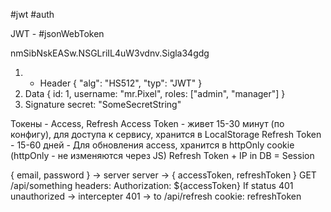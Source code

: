 #jwt #auth 

JWT - #jsonWebToken

nmSibNskEASw.NSGLriIL4uW3vdnv.Sigla34gdg
1. - Header
{
	"alg": "HS512",
	"typ": "JWT"
}
2. Data
{
	id: 1,
	username: "mr.Pixel",
	roles: ["admin", "manager"]
}
3. Signature
secret: "SomeSecretString"


Токены - Access, Refresh
Access Token - живет 15-30 минут (по конфигу), для доступа к сервису, хранится в LocalStorage
Refresh Token - 15-60 дней - Для обновления access, хранится в httpOnly cookie (httpOnly - не изменяются через JS)
Refresh Token + IP in DB = Session

{
email, password
} -> server
server -> {
accessToken, refreshToken
}
GET /api/something
	headers: Authorization: ${accessToken}
If status 401 unauthorized -> intercepter 401 -> 
to /api/refresh cookie: refreshToken

